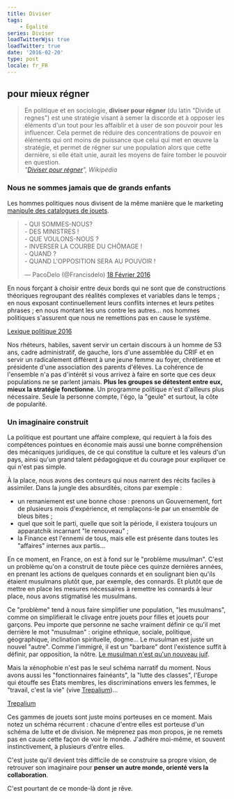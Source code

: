 ```yaml
---
title: Diviser
tags:
    - Égalité
series: Diviser
loadTwitterWjs: true
loadTwitter: true
date: '2016-02-20'
type: post
locale: fr_FR
---
```


## pour mieux régner

> En politique et en sociologie, **diviser pour régner** (du latin "<span lang="latin">Divide ut regnes</span>") est une stratégie visant à semer la discorde et à opposer les éléments d'un tout pour les affaiblir et à user de son pouvoir pour les influencer. Cela permet de réduire des concentrations de pouvoir en éléments qui ont moins de puissance que celui qui met en œuvre la stratégie, et permet de régner sur une population alors que cette dernière, si elle était unie, aurait les moyens de faire tomber le pouvoir en question.  
> <cite>"[Diviser pour régner](https://fr.wikipedia.org/wiki/Diviser_pour_r%C3%A9gner)", Wikipédia</cite>

<!-- more -->

### Nous ne sommes jamais que de grands enfants

Les hommes politiques nous divisent de la même manière que le marketing [manipule des catalogues de jouets](/2016/02/division-sur-catalogue/ "Division sur catalogue").

<blockquote class="twitter-tweet" data-lang="fr"><p lang="fr" dir="ltr">- QUI SOMMES-NOUS?<br>- DES MINISTRES !<br>- QUE VOULONS-NOUS ?<br>- INVERSER LA COURBE DU CHÔMAGE !<br>- QUAND ?<br>- QUAND L&#39;OPPOSITION SERA AU POUVOIR !</p>&mdash; PacoDelo (@Francisdelo) <a href="https://twitter.com/Francisdelo/status/700281351975649280">18 Février 2016</a></blockquote>

En nous forçant à choisir entre deux bords qui ne sont que de constructions théoriques regroupant des réalités complexes et variables dans le temps ; en nous exposant continuellement leurs conflits internes et leurs petites phrases ; en nous montant les uns contre les autres… nos hommes politiques s'assurent que nous ne remettions pas en cause le système.

<a class="twitter-timeline" href="https://twitter.com/borisschapira/timelines/701154483708043264" data-widget-id="701163341859962880">Lexique politique 2016</a>

Nos rhéteurs, habiles, savent servir un certain discours à un homme de 53 ans, cadre administratif, de gauche, lors d'une assemblée du CRIF et en servir un radicalement différent à une jeune femme au foyer, chrétienne et présidente d'une association des parents d'élèves. La cohérence de l'ensemble n'a pas d'intérêt si vous arrivez à faire en sorte que ces deux populations ne se parlent jamais. **Plus les groupes se détestent entre eux, mieux la stratégie fonctionne**. Un programme politique n'est d'ailleurs plus nécessaire. Seule la personne compte, l'égo, la "geule" et surtout, la côte de popularité.

### Un imaginaire construit

La politique est pourtant une affaire complexe, qui requiert à la fois des compétences pointues en économie mais aussi une bonne compréhension des mécaniques juridiques, de ce qui constitue la culture et les valeurs d'un pays, ainsi qu'un grand talent pédagogique et du courage pour expliquer ce qui n'est pas simple.

À la place, nous avons des conteurs qui nous narrent des récits faciles à assimiler. Dans la jungle des absurdités, citons par exemple :

* un remaniement est une bonne chose : prenons un Gouvernement, fort de plusieurs mois d'expérience, et remplaçons-le par un ensemble de bleus bites ;
* quel que soit le parti, quelle que soit la période, il existera toujours un apparatchik incarnant "le renouveau" ;
* la Finance est l'ennemi de tous, mais elle est présente dans toutes les "affaires" internes aux partis…

En ce moment, en France, on est à fond sur le "problème musulman". C'est un problème qu'on a construit de toute pièce ces quinze dernières années, en prenant les actions de quelques connards et en soulignant bien qu'ils étaient musulmans plutôt que, par exemple, des connards. Et plutôt que de mettre en place les mesures nécessaires à remettre les connards à leur place, nous avons stigmatisé les musulmans.

Ce "problème" tend à nous faire simplifier une population, "les musulmans", comme on simplifierait le clivage entre jouets pour filles et jouets pour garçons. Peu importe que personne ne sache vraiment définir ce qu'il met derrière le mot "musulman" : origine ethnique, sociale, politique, géographique, inclination spirituelle, dogme… Le musulman est juste un nouvel "autre". Comme l'immigré, il est un "barbare" dont l'existence suffit à définir, par opposition, la nôtre. [Le musulman n'est qu'un nouveau juif](/2016/02/citations/ "Citations").

Mais la xénophobie n'est pas le seul schéma narratif du moment. Nous avons aussi les "fonctionnaires fainéants", la "lutte des classes", l'Europe qui étouffe ses États membres, les discriminations envers les femmes, le "travail, c'est la vie" (vive [Trepalium](http://www.arte.tv/magazine/trepalium/fr))…

<a class="twitter-timeline" href="https://twitter.com/borisschapira/timelines/701162053386506242" data-widget-id="701162915014057984">Trepalium</a>

Ces gammes de jouets sont juste moins porteuses en ce moment. Mais notez un schéma récurrent : chacune d'entre elles est porteuse d'un schéma de lutte et de division. Ne méprenez pas mon propos, je ne remets pas en cause cette façon de voir le monde. J'adhére moi-même, et souvent instinctivement, à plusieurs d'entre elles.

C'est juste qu'il devient très difficile de se construire sa propre vision, de retrouver son imaginaire pour **penser un autre monde, orienté vers la collaboration**.

C'est pourtant de ce monde-là dont je rêve.
